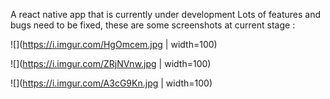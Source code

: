 A react native app that is currently under development
Lots of features and bugs need to be fixed, these are some screenshots at current stage : 



![](https://i.imgur.com/HgOmcem.jpg | width=100)


![](https://i.imgur.com/ZRjNVnw.jpg | width=100)


![](https://i.imgur.com/A3cG9Kn.jpg | width=100)
